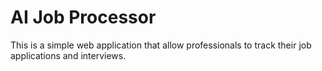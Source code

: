 # AI Job Processor

This is a simple web application that allow professionals to track their job applications and interviews.
